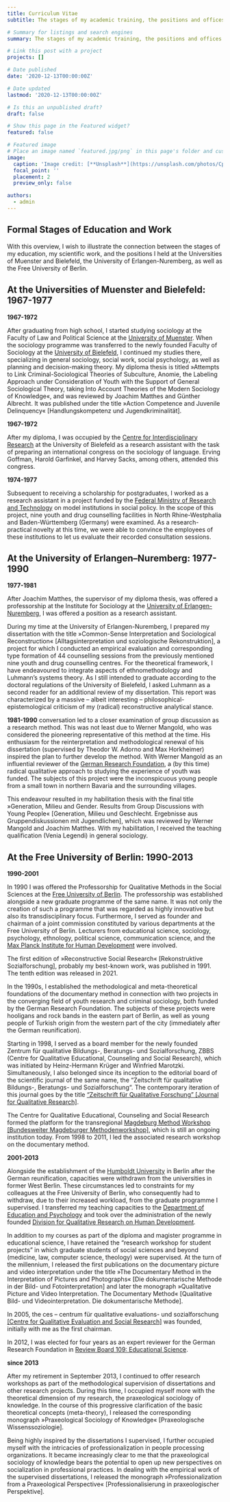 ```yaml
---
title: Curriculum Vitae
subtitle: The stages of my academic training, the positions and offices I held throughout my career as well as their links to my professional work.

# Summary for listings and search engines
summary: The stages of my academic training, the positions and offices I held throughout my career as well as their links to my professional work.

# Link this post with a project
projects: []

# Date published
date: '2020-12-13T00:00:00Z'

# Date updated
lastmod: '2020-12-13T00:00:00Z'

# Is this an unpublished draft?
draft: false

# Show this page in the Featured widget?
featured: false

# Featured image
# Place an image named `featured.jpg/png` in this page's folder and customize its options here.
image:
  caption: 'Image credit: [**Unsplash**](https://unsplash.com/photos/CpkOjOcXdUY)'
  focal_point: ''
  placement: 2
  preview_only: false

authors:
  - admin
---
```


## Formal Stages of Education and Work

With this overview, I wish to illustrate the connection between the stages of my education, my scientific work, and the positions I held at the Universities of Muenster and Bielefeld, the University of Erlangen-Nuremberg, as well as the Free University of Berlin.

## At the Universities of Muenster and Bielefeld: 1967-1977

**1967-1972**

After graduating from high school, I started studying sociology at the Faculty of Law and Political Science at the [University of Muenster](https://www.uni-muenster.de/en/). When the sociology programme was transferred to the newly founded Faculty of Sociology at the [University of Bielefeld](https://www.uni-bielefeld.de/), I continued my studies there, specializing in general sociology, social work, social psychology, as well as planning and decision-making theory.
My diploma thesis is titled »Attempts to Link Criminal-Sociological Theories of Subculture, Anomie, the Labeling Approach under Consideration of Youth with the Support of General Sociological Theory, taking Into Account Theories of the Modern Sociology of Knowledge«, and was reviewed by Joachim Matthes and Günther Albrecht. It was published under the title »Action Competence and Juvenile Delinquency« [Handlungskompetenz und Jugendkriminalität].

**1967-1972**

After my diploma, I was occupied by the [Centre for Interdisciplinary Research](https://www.uni-bielefeld.de/(en)/ZiF/) at the University of Bielefeld as a research assistant with the task of preparing an international congress on the sociology of language. Erving Goffman, Harold Garfinkel, and Harvey Sacks, among others, attended this congress.

**1974-1977**

Subsequent to receiving a scholarship for postgraduates, I worked as a research assistant in a project funded by the [Federal Ministry of Research and Technology](https://www.bmbf.de/bmbf/en/home/home_node.html) on model institutions in social policy. In the scope of this project, nine youth and drug counselling facilities in North Rhine-Westphalia and Baden-Württemberg (Germany) were examined. As a research-practical novelty at this time, we were able to convince the employees of these institutions to let us evaluate their recorded consultation sessions.

## At the University of Erlangen–Nuremberg: 1977-1990

**1977-1981**

After Joachim Matthes, the supervisor of my diploma thesis, was offered a professorship at the Institute for Sociology at the [University of Erlangen-Nuremberg](https://www.fau.eu/), I was offered a position as a research assistant.

During my time at the University of Erlangen-Nuremberg, I prepared my dissertation with the title »Common-Sense Interpretation and Sociological  Reconstruction« [Alltagsinterpretation und soziologische Rekonstruktion], a project for which I conducted an empirical evaluation and corresponding type formation of 44 counselling sessions from the previously mentioned nine youth and drug counselling centres. For the theoretical framework, I have endeavoured to integrate aspects of ethnomethodology and Luhmann’s systems theory. As I still intended to graduate according to the doctoral regulations of the University of Bielefeld, I asked Luhmann as a second reader for an additional review of my dissertation. This report was characterized by a massive – albeit interesting – philosophical-epistemological criticism of my (radical) reconstructive analytical stance.

**1981-1990**
conversation led to a closer examination of group discussion as a research method. This was not least due to Werner Mangold, who was considered the pioneering representative of this method at the time. His enthusiasm for the reinterpretation and methodological renewal of his dissertation (supervised by Theodor W. Adorno and Max Horkheimer) inspired the plan to further develop the method. With Werner Mangold as an influential reviewer of the [German Research Foundation](https://www.dfg.de/en/index.jsp), a (by this time) radical qualitative approach to studying the experience of youth was funded. The subjects of this project were the inconspicuous young people from a small town in northern Bavaria and the surrounding villages.

This endeavour resulted in my habilitation thesis with the final title »Generation, Milieu and Gender. Results from Group Discussions with Young People« [Generation, Milieu und Geschlecht. Ergebnisse aus Gruppendiskussionen mit Jugendlichen], which was reviewed by Werner Mangold and Joachim Matthes. With my habilitation, I received the teaching qualification (Venia Legendi) in general sociology.

## At the Free University of Berlin: 1990-2013

**1990-2001**

In 1990 I was offered the Professorship for Qualitative Methods in the Social Sciences at the [Free University of Berlin](https://www.fu-berlin.de/en/index.html). The professorship was established alongside a new graduate programme of the same name. It was not only the creation of such a programme that was regarded as highly innovative but also its transdisciplinary focus. Furthermore, I served as founder and chairman of a joint commission constituted by various departments at the Free University of Berlin. Lecturers from educational science, sociology, psychology, ethnology, political science, communication science, and the [Max Planck Institute for Human Development](https://www.mpib-berlin.mpg.de/en) were involved.

The first edition of »Reconstructive Social Research« [Rekonstruktive Sozialforschung], probably my best-known work, was published in 1991. The tenth edition was released in 2021.

In the 1990s, I established the methodological and meta-theoretical foundations of the documentary method in connection with two projects in the converging field of youth research and criminal sociology, both funded by the German Research Foundation. The subjects of these projects were hooligans and rock bands in the eastern part of Berlin, as well as young people of Turkish origin from the western part of the city (immediately after the German reunification).

Starting in 1998, I served as a board member for the newly founded Zentrum für qualitative Bildungs-, Beratungs- und Sozialforschung, ZBBS (Centre for Qualitative Educational, Counseling and Social Research), which was initiated by Heinz-Hermann Krüger and Winfried Marotzki. Simultaneously, I also belonged since its inception to the editorial board of the scientific journal of the same name, the “Zeitschrift für qualitative Bildungs-, Beratungs- und Sozialforschung“. The contemporary iteration of this journal goes by the title [“Zeitschrift für Qualitative Forschung” [Journal for Qualitative Research]](https://www.budrich-journals.de/index.php/zqf).

The Centre for Qualitative Educational, Counseling and Social Research formed the platform for the transregional [Magdeburg Method Workshop [Bundesweiter Magdeburger Methodenworkshop]](https://www.zsm.ovgu.de/Methodenworkshop.html#:~:text=Der%20Magdeburger%20Methodenworkshops%20zur%20Qualitativen,Datenmaterial%20aus%20aktuellen%20Projekten%20arbeiten), which is still an ongoing institution today. From 1998 to 2011, I led the associated research workshop on the documentary method.

**2001-2013**

Alongside the establishment of the [Humboldt University](https://www.hu-berlin.de/en) in Berlin after the German reunification, capacities were withdrawn from the universities in former West Berlin. These circumstances led to constraints for my colleagues at the Free University of Berlin, who consequently had to withdraw, due to their increased workload, from the graduate programme I supervised. I transferred my teaching capacities to the [Department of Education and Psychology](https://www.fu-berlin.de/en/einrichtungen/fachbereiche/fb/ewiss-psy/index.html) and took over the administration of the newly founded [Division for Qualitative Research on Human Development](https://www.ewi-psy.fu-berlin.de/en/einrichtungen/arbeitsbereiche/qualitativ/index.html).

In addition to my courses as part of the diploma and magister programme in educational science, I have retained the “research workshop for student projects” in which graduate students of social sciences and beyond (medicine, law, computer science, theology) were supervised. At the turn of the millennium, I released the first publications on the documentary picture and video interpretation under the title »The Documentary Method in the Interpretation of Pictures and Photographs« [Die dokumentarische Methode in der Bild- und Fotointerpretation] and later the monograph »Qualitative Picture and Video Interpretation. The Documentary Method« [Qualitative Bild- und Videointerpretation. Die dokumentarische Methode].

In 2005, the ces – centrum für qualitative evaluations- und sozialforschung [[Centre for Qualitative Evaluation and Social Research]](https://www.ces-forschung.de/) was founded, initially with me as the first chairman.

In 2012, I was elected for four years as an expert reviewer for the German Research Foundation in [Review Board 109: Educational Science](https://www.dfg.de/en/dfg_profile/statutory_bodies/review_boards/subject_areas/).

**since 2013**

After my retirement in September 2013, I continued to offer research workshops as part of the methodological supervision of dissertations and other research projects. During this time, I occupied myself more with the theoretical dimension of my research, the praxeological sociology of knowledge. In the course of this progressive clarification of the basic theoretical concepts (meta-theory), I released the corresponding monograph »Praxeological Sociology of Knowledge« [Praxeologische Wissenssoziologie].

Being highly inspired by the dissertations I supervised, I further occupied myself with the intricacies of professionalization in people processing organizations. It became increasingly clear to me that the praxeological sociology of knowledge bears the potential to open up new perspectives on socialization in professional practices. In dealing with the empirical work of the supervised dissertations, I released the monograph »Professionalization from a Praxeological Perspective« [Professionalisierung in praxeologischer Perspektive].

